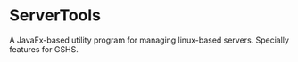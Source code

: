 # ServerTools
A JavaFx-based utility program for managing linux-based servers. Specially features for GSHS.
